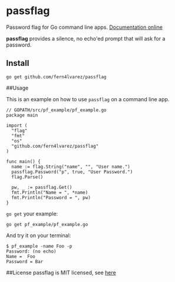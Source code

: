 
# passflag

Password flag for Go command line apps. [Documentation online](http://godoc.org/github.com/fern4lvarez/passflag)

**passflag** provides a silence, no echo'ed prompt that will ask for a
password.

## Install

```
go get github.com/fern4lvarez/passflag
```

##Usage

This is an example on how to use `passflag` on a command line app.

```
// GOPATH/src/pf_example/pf_example.go
package main

import (
  "flag"
  "fmt"
  "os"
  "github.com/fern4lvarez/passflag"
)

func main() {
  name := flag.String("name", "", "User name.")
  passflag.Password("p", true, "User Password.")
  flag.Parse()

  pw, _ := passflag.Get()
  fmt.Println("Name = ", *name)
  fmt.Println("Password = ", pw)
}
```

`go get` your example:

```
go get pf_example/pf_example.go
```

And try it on your terminal:

```
$ pf_example -name Foo -p
Password: (no echo)
Name =  Foo
Password = Bar
```


##License
passflag is MIT licensed, see [here](https://github.com/fern4lvarez/passflag/blob/master/LICENSE)
